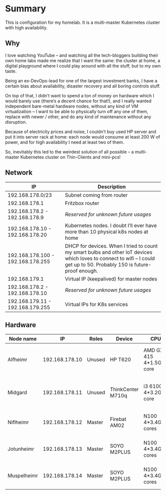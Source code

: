 # Summary
This is configuration for my homelab. 
It is a multi-master Kubernetes cluster with high availability.

## Why
I love watching YouTube – and watching all the tech-bloggers building their own home labs made me realize that I want
the same: the cluster at home, a digital playground where I could play around with all the stuff, but to my own taste.

Being an ex-DevOps-lead for one of the largest investment banks, I have a certain bias about availability, disaster
recovery and all boring controls stuff.

On top of that, I didn’t want to spend a ton of money on hardware which I would barely use (there’s a decent chance for
that!), and I really wanted independent bare-metal hardware nodes, without any kind of VM virtualization – I want to be
able to physically turn off any one of them, replace with newer / other, and do any kind of maintenance without any
disruption.

Because of electricity prices and noise, I couldn’t buy used HP server and put it into server rack at home:
each node would consume at least 200 W of power, and for high availability I need at least two of them.

So, inevitably this led to the weirdest solution of all possible – a multi-master Kubernetes cluster on 
Thin-Clients and mini-pcs!

## Network

| IP                                | Description                                                                                                                                                               |
|-----------------------------------|---------------------------------------------------------------------------------------------------------------------------------------------------------------------------|
| 192.168.178.0/23                  | 	Subnet coming from router                                                                                                                                                |
| 192.168.178.1                     | 	Fritzbox router                                                                                                                                                          |
| 192.168.178.2 - 192.168.178.9     | 	*Reserved for unknown future usages*                                                                                                                                     |
| 192.168.178.10 - 192.168.178.20   | 	Kubernetes nodes. I doubt I’ll ever have more than 10 physical k8s nodes at home                                                                                         |
| 192.168.178.100 - 192.168.178.255 | 	DHCP for devices. When I tried to count my smart bulbs and other IoT devices which loves to connect to wifi – I could get up to 50. Probably 150 is future-proof enough. |
| 192.168.179.1                     | 	Virtual IP (keepalived) for master nodes                                                                                                                                 |
| 192.168.178.2 - 192.168.178.10    | 	*Reserved for unknown future usages*                                                                                                                                     |
| 192.168.179.11 - 192.168.179.255  | 	Virtual IPs for K8s services                                                                                                                                             |

## Hardware

| Node name   | IP             | Roles  | Device            | CPU                      | RAM  | Storage                | Price            | Notes                         |
|-------------|----------------|--------|-------------------|--------------------------|------|------------------------|------------------|-------------------------------|
| Alfheimr    | 192.168.178.10 | Unused | HP T620           | AMD GX-415 4*1.5Ghz core | 16Gb | 256GB SSD              | 45$  + SSD + RAM | Bought used from some website |
| Midgard     | 192.168.178.11 | Unused | ThinkCenter M710q | i3 6100T 4*3.2GHz core   | 16GB | 512GB SSD              | 100$ + SSD + RAM | Bought used from a friend     |
| Niflheimr   | 192.168.178.12 | Master | Firebat AM02      | N100 4*3.4Ghz cores      | 16GB | 512GB SSD + 512GB NVME | 160$             | Bought from AliExpress as new |
| Jotunheimr  | 192.168.178.13 | Master | SOYO M2PLUS       | N100 4*3.4Ghz cores      | 16GB | 512GB SSD + 512GB NVME | 115$             | Bought from AliExpress as new |
| Muspelheimr | 192.168.178.14 | Master | SOYO M2PLUS       | N100 4*3.4Ghz cores      | 16GB | 512GB SSD + 512GB NVME | 100$             | Bought unused from a friend   |
